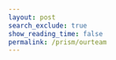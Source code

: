 ```yaml
---
layout: post 
search_exclude: true
show_reading_time: false
permalink: /prism/ourteam
---
```


<div id="team-cards" style="display: flex; flex-wrap: wrap; gap: 20px; justify-content: center;"></div>

<script>
async function fetchTeamInfo() {
    try {
        const response = await fetch('http://127.0.0.1:8887/api/members');
        const data = await response.json();
        const teamData = data.students;
        displayTeamInfo(teamData);
    } catch (error) {
        console.error('Error fetching team info:', error);
    }
}

function displayTeamInfo(teamData) {
    const container = document.getElementById('team-cards');

    teamData.forEach(member => {
        const card = document.createElement('div');
        card.className = 'team-card';

        const name = document.createElement('h3');
        name.textContent = `${member.FirstName} ${member.LastName}`;
        card.appendChild(name);

        const dob = document.createElement('p');
        dob.textContent = `Date of Birth: ${member.DOB}`;
        card.appendChild(dob);

        const email = document.createElement('p');
        email.innerHTML = `Email: <a href="mailto:${member.Email}">${member.Email}</a>`;
        card.appendChild(email);

        const residence = document.createElement('p');
        residence.textContent = `Residence: ${member.Residence}`;
        card.appendChild(residence);

        const cars = document.createElement('p');
        cars.textContent = `Cars Owned: ${member.Owns_Cars.join(', ')}`;
        card.appendChild(cars);

        container.appendChild(card);
    });
}

fetchTeamInfo();
</script>

<style>
#team-cards {
    font-family: 'Arial', sans-serif;
    margin: 20px auto;
}

.team-card {
    background: linear-gradient(145deg, #1e1e2f, #252535);
    border-radius: 10px;
    color: #fff;
    padding: 20px;
    width: 300px;
    box-shadow: 0 4px 8px rgba(0, 0, 0, 0.2);
    text-align: center;
    transition: transform 0.3s;
}

.team-card:hover {
    transform: scale(1.05);
}

.team-card h3 {
    margin-bottom: 10px;
    font-size: 1.5em;
    color: #00d4ff;
}

.team-card p {
    margin: 5px 0;
    font-size: 1em;
}

.team-card a {
    color: #00d4ff;
    text-decoration: none;
}

.team-card a:hover {
    text-decoration: underline;
}
</style>
